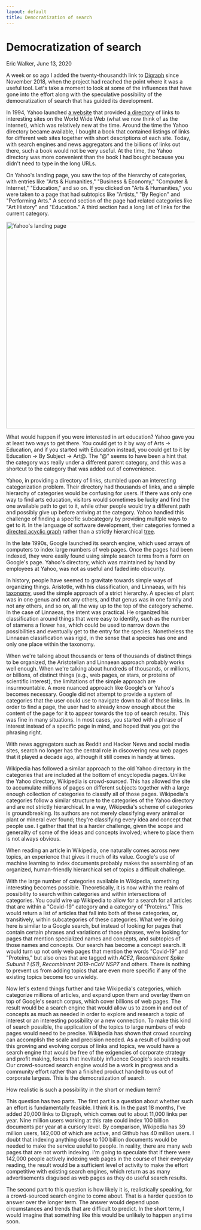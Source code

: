 ```yaml
---
layout: default
title: Democratization of search
---
```


# Democratization of search
<byline>Eric Walker, June 13, 2020</byline>

A week or so ago I added the twenty-thousandth link to [Digraph](https://digraph.app) since November 2018, when the project had reached the point where it was a useful tool.  Let's take a moment to look at some of the influences that have gone into the effort along with the speculative possibility of the democratization of search that has guided its development.

In 1994, Yahoo launched [a website](https://en.wikipedia.org/wiki/Yahoo!_Directory) that provided [a directory](https://web.archive.org/web/20141122194515/https://dir.yahoo.com/) of links to interesting sites on the World Wide Web (what we now think of as the internet), which was relatively new at the time.  Around the time the Yahoo directory became available, I bought a book that contained listings of links for different web sites together with short descriptions of each site.  Today, with search engines and news aggregators and the billions of links out there, such a book would not be very useful.  At the time, the Yahoo directory was more convenient than the book I had bought because you didn't need to type in the long URLs.

On Yahoo's landing page, you saw the top of the hierarchy of categories, with entries like "Arts & Humanities," "Business & Economy," "Computer & Internet," "Education," and so on.  If you clicked on "Arts & Humanities," you were taken to a page that had subtopics like "Artists," "By Region" and "Performing Arts."  A second section of the page had related categories like "Art History" and "Education."  A third section had a long list of links for the current category.

<img width="550" class="screenshot" alt="Yahoo's landing page" src="https://user-images.githubusercontent.com/760949/84580818-e0b75680-ad97-11ea-8561-3db3c843d164.png">

What would happen if you were interested in art education?  Yahoo gave you at least two ways to get there.  You could get to it by way of Arts → Education, and if you started with Education instead, you could get to it by Education → By Subject → Art@. The "@" seems to have been a hint that the category was really under a different parent category, and this was a shortcut to the category that was added out of convenience.

Yahoo, in providing a directory of links, stumbled upon an interesting categorization problem. Their directory had thousands of links, and a simple hierarchy of categories would be confusing for users.  If there was only one way to find arts education, visitors would sometimes be lucky and find the one available path to get to it, while other people would try a different path and possibly give up before arriving at the category.  Yahoo handled this challenge of finding a specific subcategory by providing multiple ways to get to it.  In the language of software development, their categories formed a [directed acyclic graph](https://en.wikipedia.org/wiki/Directed_acyclic_graph) rather than a strictly hierarchical [tree](https://en.wikipedia.org/wiki/Tree_(data_structure)).

In the late 1990s, Google launched its search engine, which used arrays of computers to index large numbers of web pages. Once the pages had been indexed, they were easily found using simple search terms from a form on Google's page.  Yahoo's directory, which was maintained by hand by employees at Yahoo, was not as useful and faded into obscurity.

In history, people have seemed to gravitate towards simple ways of organizing things.  Aristotle, with his classification, and Linnaeas, with his [taxonomy](https://en.wikipedia.org/wiki/Linnaean_taxonomy), used the simple approach of a strict hierarchy.  A species of plant was in one genus and not any others, and that genus was in one family and not any others, and so on, all the way up to the top of the category scheme. In the case of Linnaeas, the intent was practical.  He organized his classification around things that were easy to identify, such as the number of stamens a flower has, which could be used to narrow down the possibilities and eventually get to the entry for the species.  Nonetheless the Linnaean classification was rigid, in the sense that a species has one and only one place within the taxonomy.

When we're talking about thousands or tens of thousands of distinct things to be organized, the Aristotelian and Linnaean approach probably works well enough.  When we're talking about hundreds of thousands, or millions, or billions, of distinct things (e.g., web pages, or stars, or proteins of scientific interest), the limitations of the simple approach are insurmountable.  A more nuanced approach like Google's or Yahoo's becomes necessary.  Google did not attempt to provide a system of categories that the user could use to navigate down to all of those links.  In order to find a page, the user had to already know enough about the content of the page for it to appear towards the top of search results. This was fine in many situations. In most cases, you started with a phrase of interest instead of a specific page in mind, and hoped that you got the phrasing right.

With news aggregators such as Reddit and Hacker News and social media sites, search no longer has the central role in discovering new web pages that it played a decade ago, although it still comes in handy at times.

Wikipedia has followed a similar approach to the old Yahoo directory in the categories that are included at the bottom of encyclopedia pages.  Unlike the Yahoo directory, Wikipedia is crowd-sourced.  This has allowed the site to accumulate millions of pages on different subjects together with a large enough collection of categories to classify all of those pages.  Wikipedia's categories follow a similar structure to the categories of the Yahoo directory and are not strictly hierarchical.  In a way, Wikipedia's scheme of categories is groundbreaking.  Its authors are not merely classifying every animal or plant or mineral ever found; they're classifying every idea and concept that people use.  I gather that that is a harder challenge, given the scope and generality of some of the ideas and concepts involved; where to place them is not always obvious.

When reading an article in Wikipedia, one naturally comes across new topics, an experience that gives it much of its value. Google's use of machine learning to index documents probably makes the assembling of an organized, human-friendly hierarchical set of topics a difficult challenge.

With the large number of categories available in Wikipedia, something interesting becomes possible.  Theoretically, it is now within the realm of possibility to search within categories and within intersections of categories.  You could wire up Wikipedia to allow for a search for all articles that are within a "Covid-19" category and a category of "Proteins." This would return a list of articles that fall into both of these categories, or, transitively, within subcategories of these categories. What we're doing here is similar to a Google search, but instead of looking for pages that contain certain phrases and variations of those phrases, we're looking for pages that mention specialized names and concepts, and subtopics of those names and concepts.  Our search has become a concept search.  It would turn up not only web pages that mention the words "Covid-19" and "Proteins," but also ones that are tagged with *ACE2*, *Recombinant Spike Subunit 1 (S1)*, *Recombinant 2019-nCoV NSP7* and others.  There is nothing to prevent us from adding topics that are even more specific if any of the existing topics become too unwieldy.

Now let's extend things further and take Wikipedia's categories, which categorize millions of articles, and expand upon them and overlay them on top of Google's search corpus, which cover billions of web pages. The result would be a search engine that would allow us to zoom in and out of concepts as much as needed in order to explore and research a topic of interest or an interesting possibility or a new connection.  To make this kind of search possible, the application of the topics to large numbers of web pages would need to be precise.  Wikipedia has shown that crowd sourcing can accomplish the scale and precision needed.  As a result of building out this growing and evolving corpus of links and topics, we would have a search engine that would be free of the exigencies of corporate strategy and profit making, forces that inevitably influence Google's search results.  Our crowd-sourced search engine would be a work in progress and a community effort rather than a finished product handed to us out of corporate largess.  This is the democratization of search.

How realistic is such a possibility in the short or medium term?

This question has two parts. The first part is a question about whether such an effort is fundamentally feasible. I think it is. In the past 18 months, I've added 20,000 links to Digraph, which comes out to about 11,000 links per year.  Nine million users working at this rate could index 100 billion documents per year at a cursory level.  By comparison, Wikipedia has 39 million users, 142,000 of which are active, and Github has 40 million users.  I doubt that indexing anything close to 100 billion documents would be needed to make the service useful to people.  In reality, there are many web pages that are not worth indexing.  I'm going to speculate that if there were 142,000 people actively indexing web pages in the course of their everyday reading, the result would be a sufficient level of activity to make the effort competitive with existing search engines, which return as as many advertisements disguised as web pages as they do useful search results.

The second part to this question is how likely it is, realistically speaking, for a crowd-sourced search engine to come about.  That is a harder question to answer over the longer term.  The answer would depend upon circumstances and trends that are difficult to predict.  In the short term, I would imagine that something like this would be unlikely to happen anytime soon.


